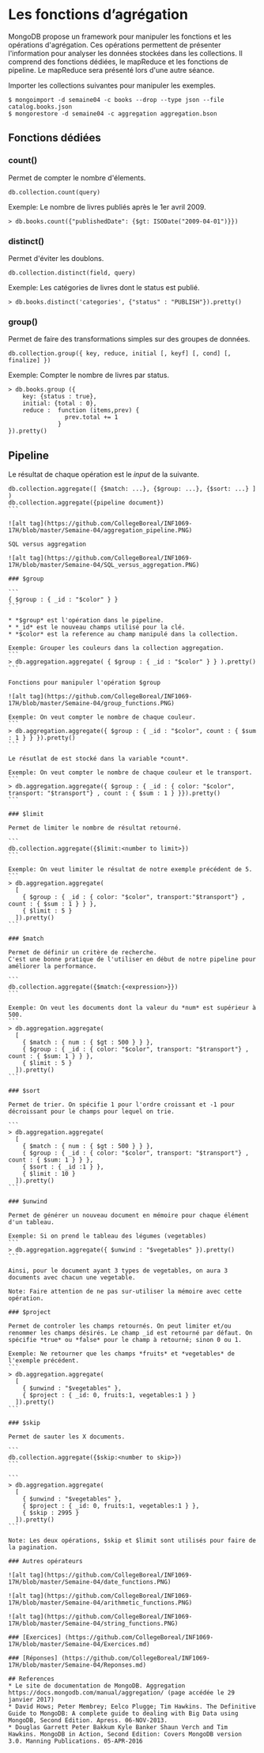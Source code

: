 # Les fonctions d’agrégation

MongoDB propose un framework pour manipuler les fonctions et les opérations d'agrégation. Ces opérations permettent de présenter l'information pour analyser les données stockées dans les collections. Il comprend des fonctions dédiées, le mapReduce et les fonctions de pipeline. Le mapReduce sera présenté lors d'une autre séance.

Importer les collections suivantes pour manipuler les exemples.

```
$ mongoimport -d semaine04 -c books --drop --type json --file catalog.books.json
$ mongorestore -d semaine04 -c aggregation aggregation.bson
```

## Fonctions dédiées

### count()

Permet de compter le nombre d'élements.

```
db.collection.count(query)
```

Exemple: Le nombre de livres publiés après le 1er avril 2009.
```
> db.books.count({"publishedDate": {$gt: ISODate("2009-04-01")}})
```

### distinct()

Permet d'éviter les doublons.

```
db.collection.distinct(field, query)
```

Exemple: Les catégories de livres dont le status est publié.
```
> db.books.distinct('categories', {"status" : "PUBLISH"}).pretty()
```

### group()

Permet de faire des transformations simples sur des groupes de données.

```
db.collection.group({ key, reduce, initial [, keyf] [, cond] [, finalize] })
```

Exemple: Compter le nombre de livres par status.
```
> db.books.group ({
    key: {status : true},
    initial: {total : 0},
    reduce :  function (items,prev) {
                prev.total += 1
              }
}).pretty()
```

## Pipeline

Le résultat de chaque opération est le *input* de la suivante.

````
db.collection.aggregate([ {$match: ...}, {$group: ...}, {$sort: ...} ] )
db.collection.aggregate({pipeline document})
```

![alt tag](https://github.com/CollegeBoreal/INF1069-17H/blob/master/Semaine-04/aggregation_pipeline.PNG)

SQL versus aggregation

![alt tag](https://github.com/CollegeBoreal/INF1069-17H/blob/master/Semaine-04/SQL_versus_aggregation.PNG)

### $group

```
{ $group : { _id : "$color" } }
```

* *$group* est l'opération dans le pipeline.
* *_id* est le nouveau champs utilisé pour la clé.
* *$color* est la reference au champ manipulé dans la collection.

Exemple: Grouper les couleurs dans la collection aggregation.
```
> db.aggregation.aggregate( { $group : { _id : "$color" } } ).pretty()
```

Fonctions pour manipuler l'opération $group

![alt tag](https://github.com/CollegeBoreal/INF1069-17H/blob/master/Semaine-04/group_functions.PNG)

Exemple: On veut compter le nombre de chaque couleur.
```
> db.aggregation.aggregate({ $group : { _id : "$color", count : { $sum : 1 } } }).pretty()
```

Le résutlat de est stocké dans la variable *count*.

Exemple: On veut compter le nombre de chaque couleur et le transport.
```
> db.aggregation.aggregate({ $group : { _id : { color: "$color", transport: "$transport"} , count : { $sum : 1 } }}).pretty()
```

### $limit

Permet de limiter le nombre de résultat retourné.

```
db.collection.aggregate({$limit:<number to limit>})
```

Exemple: On veut limiter le résultat de notre exemple précédent de 5.
```
> db.aggregation.aggregate( 
  [ 
    { $group : { _id : { color: "$color", transport:"$transport"} , count : { $sum : 1 } } }, 
    { $limit : 5 } 
  ]).pretty()
```

### $match

Permet de définir un critère de recherche.
C'est une bonne pratique de l'utiliser en début de notre pipeline pour améliorer la performance.

```
db.collection.aggregate({$match:{<expression>}})
```

Exemple: On veut les documents dont la valeur du *num* est supérieur à 500.
```
> db.aggregation.aggregate(
  [
    { $match : { num : { $gt : 500 } } },
    { $group : { _id : { color: "$color", transport: "$transport"} , count : { $sum: 1 } } },
    { $limit : 5 }
  ]).pretty()
```

### $sort

Permet de trier. On spécifie 1 pour l'ordre croissant et -1 pour décroissant pour le champs pour lequel on trie. 

```
> db.aggregation.aggregate(
  [
    { $match : { num : { $gt : 500 } } },
    { $group : { _id : { color: "$color", transport: "$transport"} , count : { $sum: 1 } } },
    { $sort : { _id :1 } },
    { $limit : 10 }
  ]).pretty()
```

### $unwind

Permet de générer un nouveau document en mémoire pour chaque élément d'un tableau.

Exemple: Si on prend le tableau des légumes (vegetables)
```
> db.aggregation.aggregate({ $unwind : "$vegetables" }).pretty()
```

Ainsi, pour le document ayant 3 types de vegetables, on aura 3 documents avec chacun une vegetable.

Note: Faire attention de ne pas sur-utiliser la mémoire avec cette opération.

### $project

Permet de controler les champs retournés. On peut limiter et/ou renommer les champs désirés. Le champ _id est retourné par défaut. On spécifie *true* ou *false* pour le champ à retourné; sinon 0 ou 1.

Exemple: Ne retourner que les champs *fruits* et *vegetables* de l'exemple précédent.
```
> db.aggregation.aggregate(
  [
    { $unwind : "$vegetables" },
    { $project : { _id: 0, fruits:1, vegetables:1 } }
  ]).pretty()
```

### $skip

Permet de sauter les X documents.

```
db.collection.aggregate({$skip:<number to skip>})
```

```
> db.aggregation.aggregate(
  [
    { $unwind : "$vegetables" },
    { $project : { _id: 0, fruits:1, vegetables:1 } },
    { $skip : 2995 }
  ]).pretty()
```

Note: Les deux opérations, $skip et $limit sont utilisés pour faire de la pagination.

### Autres opérateurs

![alt tag](https://github.com/CollegeBoreal/INF1069-17H/blob/master/Semaine-04/date_functions.PNG)

![alt tag](https://github.com/CollegeBoreal/INF1069-17H/blob/master/Semaine-04/arithmetic_functions.PNG)

![alt tag](https://github.com/CollegeBoreal/INF1069-17H/blob/master/Semaine-04/string_functions.PNG)

### [Exercices] (https://github.com/CollegeBoreal/INF1069-17H/blob/master/Semaine-04/Exercices.md)

### [Réponses] (https://github.com/CollegeBoreal/INF1069-17H/blob/master/Semaine-04/Reponses.md)

## References
* Le site de documentation de MongoDB. Aggregation https://docs.mongodb.com/manual/aggregation/ (page accédée le 29 janvier 2017)
* David Hows; Peter Membrey; Eelco Plugge; Tim Hawkins. The Definitive Guide to MongoDB: A complete guide to dealing with Big Data using MongoDB, Second Edition. Apress. 06-NOV-2013.
* Douglas Garrett Peter Bakkum Kyle Banker Shaun Verch and Tim Hawkins. MongoDB in Action, Second Edition: Covers MongoDB version 3.0. Manning Publications. 05-APR-2016 
